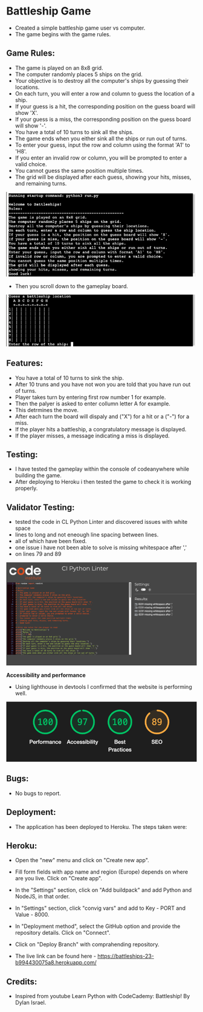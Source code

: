 # Battleship Game

- Created a simple battleship game user vs computer. 
- The game begins with the game rules.

## Game Rules:

- The game is played on an 8x8 grid.
- The computer randomly places 5 ships on the grid.
- Your objective is to destroy all the computer's ships by guessing their locations.
- On each turn, you will enter a row and column to guess the location of a ship.
- If your guess is a hit, the corresponding position on the guess board will show 'X'.
- If your guess is a miss, the corresponding position on the guess board will show '-'.
- You have a total of 10 turns to sink all the ships.
- The game ends when you either sink all the ships or run out of turns.
- To enter your guess, input the row and column using the format 'A1' to 'H8'.
- If you enter an invalid row or column, you will be prompted to enter a valid choice.
- You cannot guess the same position multiple times.
- The grid will be displayed after each guess, showing your hits, misses, and remaining turns.

![game rules](/images/game-rules.png)

- Then you scroll down to the gameplay board.

![boardgame](/images/board-game-play.png)

## Features:

- You have a total of 10 turns to sink the ship.
- After 10 truns and you have not won you are told that you have run out of turns. 
- Player takes turn by entering first row number 1 for example.
- Then the palyer is asked to enter collumn letter A for example.
- This detrmines the move.
- After each turn the board will dispaly and ("X") for a hit or a ("-") for a miss.
- If the player hits a battleship, a congratulatory message is displayed.
- If the player misses, a message indicating a miss is displayed.

## Testing:

- I have tested the gameplay within the console of codeanywhere while building the game.
- After deploying to Heroku i then tested the game to check it is working properly. 

## Validator Testing:

- tested the code in CL Python Linter and discovered issues with white space
- lines to long and not eneough line spacing between lines. 
- all of which have been fixed. 
- one issue i have not been able to solve is missing whitespace after ','
- on lines 79 and 89

![cl python linter](/images/cl-python-linter.png)

**Accessibility and performance**
- Using lighthouse in devtools I confirmed that the website is performing well.

![lighthouse test score](/images/lighthouse.png)

## Bugs:

- No bugs to report.

## Deployment:

- The application has been deployed to Heroku. The steps taken were:

## Heroku:
- Open the "new" menu and click on "Create new app".
- Fill form fields with app name and region (Europe) depends on where are you live. Click on "Create app".
- In the "Settings" section, click on "Add buildpack" and add Python and NodeJS, in that order.
- In "Settings" section, click "convig vars" and add to Key - PORT and Value - 8000. 
- In "Deployment method", select the GitHub option and provide the repository details. Click on "Connect".
- Click on "Deploy Branch" with comprahending repository.

- The live link can be found here - https://battleships-23-b994430075a8.herokuapp.com/

## Credits:

- Inspired from youtube Learn Python with CodeCademy: Battleship! By Dylan Israel.



